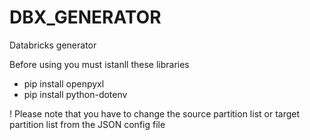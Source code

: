 # DBX_GENERATOR
Databricks generator

Before using you must istanll these libraries

- pip install openpyxl
- pip install python-dotenv

! Please note that you have to change the source partition list or target partition list from the JSON config file
